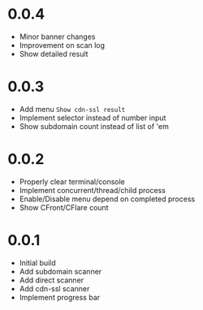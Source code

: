 # 0.0.4

- Minor banner changes
- Improvement on scan log
- Show detailed result

# 0.0.3

- Add menu `Show cdn-ssl result`
- Implement selector instead of number input
- Show subdomain count instead of list of 'em

# 0.0.2

- Properly clear terminal/console
- Implement concurrent/thread/child process
- Enable/Disable menu depend on completed process
- Show CFront/CFlare count

# 0.0.1

- Initial build
- Add subdomain scanner
- Add direct scanner
- Add cdn-ssl scanner
- Implement progress bar
